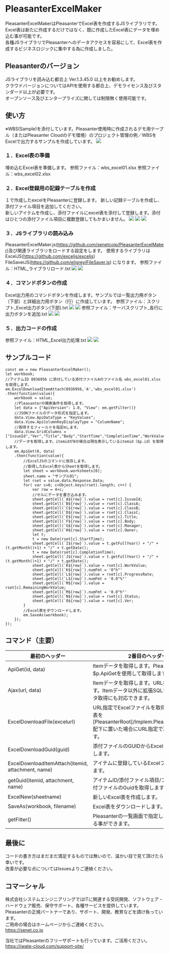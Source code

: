 # PleasanterExcelMaker

PleasanterExcelMakerはPleasanterでExcel表を作成するJSライブラリです。  
Excel表は新たに作成するだけではなく、既に作成したExcel表にデータを埋め込む事が可能です。  
各種JSライブラリでPleasanterへのデータアクセスを容易にして、Excel表を作成するビジネスロジックに集中する為に作成しました。

## Pleasanterのバージョン
JSライブラリを読み込む都合上 Ver.1.3.45.0 以上をお勧めします。  
クラウドバージョンについてはAPIを使用する都合上、デモライセンス及びスタンダード以上が必要です。  
オープンソース及びエンタープライズに関しては制限無く使用可能です。  
  
## 使い方
※WBS(Sample)を添付しています。Pleasanter使用時に作成されるデモ用テーブル（またはPleasanter Cloudのデモ環境）のプロジェクト管理の例／WBSをExcelで出力するサンプルを作成しています。
![](images/ScreenShot_2023-10-27_182527.png)

### １．Excel表の準備
埋め込むExcel表を準備します。
参照ファイル：wbs_excel01.xlsx
参照ファイル：wbs_excel02.xlsx

### ２．Excel登録用の記録テーブルを作成
１で作成したexcelをPleasanterに登録します。
新しい記録テーブルを作成し、添付ファイル項目を追加してください。  
新しいアイテムを作成し、添付ファイルにexcel表を添付して登録します。添付はひとつの添付ファイル項目に複数登録してもかまいません。
![](images/ScreenShot_2023-10-27_154350.png)
![](images/ScreenShot_2023-10-27_154405.png)
![](images/ScreenShot_2023-10-27_154418.png)

### ３．JSライブラリの読み込み
PleasanterExcelMaker.js(https://github.com/senetcojp/PleasanterExcelMaker)及び関連ライブラリをロードする設定をします。
使用するライブラリは
ExcelJS(https://github.com/exceljs/exceljs)
FileSaverJS(https://github.com/eligrey/FileSaver.js)
になります。
参照ファイル：HTML_ライブラリロード.txt
![](images/ScreenShot_2023-10-27_155502.png)
![](images/ScreenShot_2023-10-27_155511.png)

### ４．コマンドボタンの作成
Excel出力用のコマンドボタンを作成します。サンプルでは一覧出力用ボタン（下部）と詳細出力用ボタン（行）に作成しています。
参照ファイル：スクリプト_Excel出力ボタン(下部).txt
![](images/ScreenShot_2023-10-27_155541.png)
![](images/ScreenShot_2023-10-27_155549.png)
参照ファイル：サーバスクリプト_各行に出力ボタンを追加.txt
![](images/ScreenShot_2023-10-27_155605.png)
![](images/ScreenShot_2023-10-27_155616.png)

### ５．出力コードの作成  
参照ファイル：HTML_Excel出力処理.txt
![](images/ScreenShot_2023-10-27_155502.png)
![](images/ScreenShot_2023-10-27_155522.png)

## サンプルコード
```
const em = new PleasanterExcelMaker();
let workbook;
//アイテムID 8936956 に添付している添付ファイルAのファイル名 wbs_excel01.xlsx を取得します。
em.ExcelDownloadItemAttach(8936956,'A','wbs_excel01.xlsx')
.then(function(value){
    workbook = value;
    //Pleasanterの検索条件を取得します。
    let data = {"ApiVersion": 1.0, "View": em.getFilter()}
    //JSONファイルのデータ形式を指定します。
    data.View.ApiDataType = "KeyValues";
    data.View.ApiColumnKeyDisplayType = "ColumnName";
    //取得するフィールドを指定mします。
    data.View.GridColumns = ["IssueId","Ver","Title","Body","StartTime","CompletionTime","WorkValue","ProgressRate","RemainingWorkValue","Status","ClassA","ClassB","ClassC","Owner","Manager"];
    //データを取得します。itemidが0の場合は現在表示しているitemid（$p.id）を取得します。
    em.ApiGet(0, data)
    .then(function(value){
        //ExcelJSのコマンドに依存します。
        //取得したExcel表からSheetを取得します。
        let sheet = workbook.worksheets[0];
        sheet.name = "サンプル01";
        let rset = value.data.Response.Data;
        for( var c=0; c<Object.keys(rset).length; c++) {
            var row = 4+c;
            //セルにデータを書き込みます。
            sheet.getCell(`A${row}`).value = rset[c].IssueId;
            sheet.getCell(`B${row}`).value = rset[c].ClassA;
            sheet.getCell(`C${row}`).value = rset[c].ClassB;
            sheet.getCell(`D${row}`).value = rset[c].ClassC;
            sheet.getCell(`E${row}`).value = rset[c].Title;
            sheet.getCell(`F${row}`).value = rset[c].Body;
            sheet.getCell(`G${row}`).value = rset[c].Manager;
            sheet.getCell(`H${row}`).value = rset[c].Owner;
            let t;
            t = new Date(rset[c].StartTime);
            sheet.getCell(`I${row}`).value = t.getFullYear() + "/" + (t.getMonth()+1) + "/" + t.getDate();
            t = new Date(rset[c].CompletionTime);
            sheet.getCell(`J${row}`).value = t.getFullYear() + "/" + (t.getMonth()+1) + "/" + t.getDate();
            sheet.getCell(`K${row}`).value = rset[c].WorkValue;
            sheet.getCell(`K${row}`).numFmt = '0"h"'
            sheet.getCell(`L${row}`).value = rset[c].ProgressRate;
            sheet.getCell(`L${row}`).numFmt = '0.0"%"'
            sheet.getCell(`M${row}`).value = rset[c].RemainingWorkValue;
            sheet.getCell(`M${row}`).numFmt = '0.0"h"'
            sheet.getCell(`N${row}`).value = rset[c].Status;
            sheet.getCell(`O${row}`).value = rset[c].Ver;
        }
        //Excel表をダウンロードします。
        em.SaveAs(workbook);
    });
});
```

## コマンド（主要）
最初のヘッダー | 2番目のヘッダー
------------ | -------------
ApiGet(id, data) | Itemデータを取得します。Pleasanterの$p.ApiGetを使用して取得します。
Ajax(url, data) | Itemデータを取得します。URL指定で取得します。Itemデータ以外に拡張SQLを使用したデータ取得にも対応できます。
ExcelDownloadFile(excelurl) | URL指定でExcelファイルを取得します。Excel表を[PleasanterRoot]/Implem.Pleasanter/wwwroot配下に置いた場合にURL指定で取得が可能です。
ExcelDownloadGuid(guid) | 添付ファイルのGUIDからExcelファイルを取得します。
ExcelDownloadItemAttach(itemid, attachment, name) | アイテムに登録しているExcelファイルを取得します。
getGuid(itemid, attachment, name) | アイテムID/添付ファイル項目/ファイル名から添付ファイルのGuidを取得します。
ExcelNew(sheetname) | 新しいExcel表を作成します。
SaveAs(workbook, filename) | Excel表をダウンロードします。
getFilter() | Pleasanterの一覧画面で指定した条件を取得する事ができます。

## 最後に
コードの書き方はまだまだ満足するものでは無いので、温かい目で見て頂けたら幸いです。  
改善が必要な点についてはIssuesよりご連絡ください。

## コマーシャル
株式会社システムエンジニアリングではITに関連する受託開発、ソフトウェア・ハードウェア販売、保守サポート、各種サービスを提供しています。  
Pleasanterの正規パートナーであり、サポート、開発、教育などを請け負っています。  
ご用命の場合はホームページからご連絡ください。  
https://senet.co.jp

当社ではPleasanterのフリーザポートも行っています。ご活用ください。  
https://iwate-cloud.com/support-site/